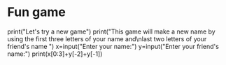 # Fun game
print("Let's try a new game")
print("This game will make a new name by using the first three letters of your name and\nlast two letters of your friend's name ")
x=input("Enter your name:")
y=input("Enter your friend's name:")
print(x[0:3]+y[-2]+y[-1]) 
